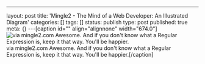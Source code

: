---
layout: post
title: 'Mingle2 - The Mind of a Web Developer: An Illustrated Diagram'
categories: []
tags: []
status: publish
type: post
published: true
meta: {}
---[caption id="" align="alignnone" width="674.0"]
![via mingle2.com Awesome. And if you don't know what a Regular Expression is, keep it that way. You'll be happier.](/squarespace_images/static_50d2902fe4b0959a0871a12c_50d29312e4b04687d9db341b_50d29313e4b04687d9db347d_1355977493684__img.jpg_) via mingle2.com Awesome. And if you don't know what a Regular Expression is, keep it that way. You'll be happier.[/caption]

